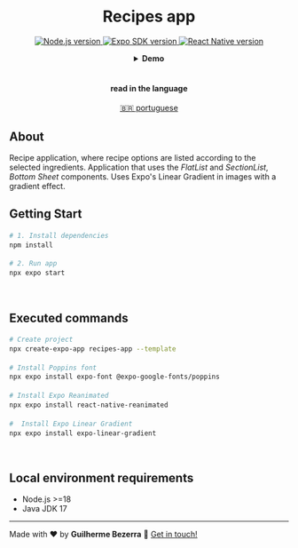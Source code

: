 <h1 align="center">
    <br>
    Recipes app
</h1>

<p align="center">
  <a href="https://nodejs.org">
    <img alt="Node.js version" src="https://img.shields.io/badge/node.js-v20.11.0-43853D?style=flat&logo=node.js&logoColor=white&labelColor=43853D&color=5a5a5a">
  </a>

  <a href="https://expo.dev">
    <img alt="Expo SDK version" src="https://img.shields.io/badge/expo--sdk-v51.0.12-blue?logo=expo&labelColor=20232A&color=5a5a5a">
  </a>

  <a href="https://reactnative.dev">
    <img alt="React Native version" src="https://img.shields.io/badge/react--native-v0.74.2-blue?logo=react&labelColor=20232A&color=5a5a5a">
  </a>
</p>

<div align="center">
  <details>
  <summary><b>Demo</b></summary>
  <div style="width: 90%;">
    <img alt="Recipes app usage application demonstration" src="demo.gif" />
  </div>
  </details>
</div>

<br>

<div align="center">
  <h4 align="center">read in the language</h4>
  <a href="https://github.com/gbdsantos/awesome-playground/blob/master/react-native/recipes-app/README.pt-BR.md" hreflang="pt-br" alt="pt-br">🇧🇷 portuguese
  </a>
</div>

## About

Recipe application, where recipe options are listed according to the selected ingredients.
Application that uses the *FlatList* and *SectionList*, *Bottom Sheet* components. Uses Expo's Linear Gradient in images with a gradient effect.

## Getting Start

```Bash
# 1. Install dependencies
npm install

# 2. Run app
npx expo start
```

<br>

## Executed commands

```bash
# Create project
npx create-expo-app recipes-app --template

# Install Poppins font
npx expo install expo-font @expo-google-fonts/poppins

# Install Expo Reanimated
npx expo install react-native-reanimated

#  Install Expo Linear Gradient
npx expo install expo-linear-gradient
```

<br>

## Local environment requirements

- Node.js >=18
- Java JDK 17

---

Made with ❤️ by **Guilherme Bezerra** 👋 [Get in touch!](https://www.linkedin.com/in/gbdsantos "LinkedIn - Guilherme Bezerra")
